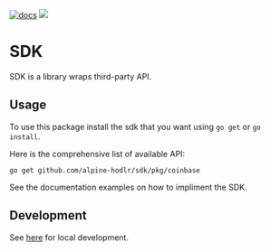 [![docs](https://img.shields.io/static/v1?label=doc&message=reference&color=blue)](https://pkg.go.dev/github.com/alpine-hodler/sdk)
  <a href="https://goreportcard.com/report/github.com/alpine-hodler/sdk"><img src="https://goreportcard.com/badge/github.com/alpine-hodler/sdk"></a>


# SDK

SDK is a library wraps third-party API.

## Usage

To use this package install the sdk that you want using `go get` or `go install`.

Here is the comprehensive list of available API:

```
go get github.com/alpine-hodlr/sdk/pkg/coinbase
```

See the documentation examples on how to impliment the SDK.

## Development

See [here](https://github.com/alpine-hodler/sdk/blob/main/docs/development.md#development) for local development.

